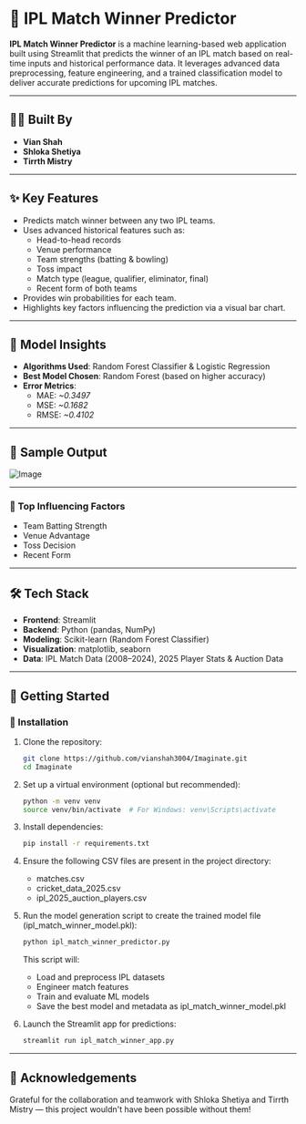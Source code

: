 # 🏏 IPL Match Winner Predictor

**IPL Match Winner Predictor** is a machine learning-based web application built using Streamlit that predicts the winner of an IPL match based on real-time inputs and historical performance data. It leverages advanced data preprocessing, feature engineering, and a trained classification model to deliver accurate predictions for upcoming IPL matches.

---

## 👨‍💻 Built By

- **Vian Shah**  
- **Shloka Shetiya**  
- **Tirrth Mistry**

---

## ✨ Key Features

- Predicts match winner between any two IPL teams.
- Uses advanced historical features such as:
  - Head-to-head records
  - Venue performance
  - Team strengths (batting & bowling)
  - Toss impact
  - Match type (league, qualifier, eliminator, final)
  - Recent form of both teams
- Provides win probabilities for each team.
- Highlights key factors influencing the prediction via a visual bar chart.

---

## 🎯 Model Insights

- **Algorithms Used**: Random Forest Classifier & Logistic Regression
- **Best Model Chosen**: Random Forest (based on higher accuracy)
- **Error Metrics**:
  - MAE: *~0.3497*
  - MSE: *~0.1682*
  - RMSE: *~0.4102*

---

## 🧪 Sample Output

![Image](https://github.com/user-attachments/assets/83120e25-fb64-4ded-8e3f-66c92a41db5c)

---

### 🔹 Top Influencing Factors
- Team Batting Strength  
- Venue Advantage  
- Toss Decision  
- Recent Form

---

## 🛠️ Tech Stack

- **Frontend**: Streamlit
- **Backend**: Python (pandas, NumPy)
- **Modeling**: Scikit-learn (Random Forest Classifier)
- **Visualization**: matplotlib, seaborn
- **Data**: IPL Match Data (2008–2024), 2025 Player Stats & Auction Data

---

## 🚀 Getting Started

### 🔧 Installation
1. Clone the repository:
   ```bash
   git clone https://github.com/vianshah3004/Imaginate.git
   cd Imaginate
   ```
2. Set up a virtual environment (optional but recommended):
   ```bash
   python -m venv venv
   source venv/bin/activate  # For Windows: venv\Scripts\activate
   ```
3. Install dependencies:
   ```bash
   pip install -r requirements.txt
   ```
4. Ensure the following CSV files are present in the project directory:
    - matches.csv
    - cricket_data_2025.csv
    - ipl_2025_auction_players.csv

5. Run the model generation script to create the trained model file (ipl_match_winner_model.pkl):
   ```bash
   python ipl_match_winner_predictor.py
   ```
   This script will:
   - Load and preprocess IPL datasets
   - Engineer match features
   - Train and evaluate ML models
   - Save the best model and metadata as ipl_match_winner_model.pkl

6. Launch the Streamlit app for predictions:
   ```bash
   streamlit run ipl_match_winner_app.py
   ```

---

## 🙌 Acknowledgements
Grateful for the collaboration and teamwork with Shloka Shetiya and Tirrth Mistry — this project wouldn't have been possible without them! 


